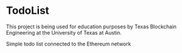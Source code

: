 # TodoList

This project is being used for education purposes by Texas Blockchain Engineering at the University of Texas at Austin.

Simple todo list connected to the Ethereum network
